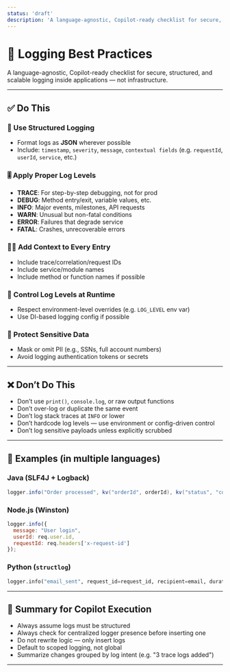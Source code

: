 ```yaml
---
status: 'draft'
description: 'A language-agnostic, Copilot-ready checklist for secure, structured, and scalable logging inside applications — not infrastructure.'
---
```


# 🧾 Logging Best Practices

A language-agnostic, Copilot-ready checklist for secure, structured, and scalable logging inside applications — not infrastructure.

---

## ✅ Do This

### 🧱 Use Structured Logging

- Format logs as **JSON** wherever possible
- Include: `timestamp`, `severity`, `message`, `contextual fields` (e.g. `requestId`, `userId`, `service`, etc.)

### 🎚️ Apply Proper Log Levels

- **TRACE**: For step-by-step debugging, not for prod
- **DEBUG**: Method entry/exit, variable values, etc.
- **INFO**: Major events, milestones, API requests
- **WARN**: Unusual but non-fatal conditions
- **ERROR**: Failures that degrade service
- **FATAL**: Crashes, unrecoverable errors

### 🕵️‍♂️ Add Context to Every Entry

- Include trace/correlation/request IDs
- Include service/module names
- Include method or function names if possible

### 🔀 Control Log Levels at Runtime

- Respect environment-level overrides (e.g. `LOG_LEVEL` env var)
- Use DI-based logging config if possible

### 🧼 Protect Sensitive Data

- Mask or omit PII (e.g., SSNs, full account numbers)
- Avoid logging authentication tokens or secrets

---

## ❌ Don’t Do This

- Don’t use `print()`, `console.log`, or raw output functions
- Don’t over-log or duplicate the same event
- Don’t log stack traces at `INFO` or lower
- Don’t hardcode log levels — use environment or config-driven control
- Don’t log sensitive payloads unless explicitly scrubbed

---

## 🧪 Examples (in multiple languages)

### Java (SLF4J + Logback)

```java
logger.info("Order processed", kv("orderId", orderId), kv("status", "confirmed"));
```

### Node.js (Winston)

```js
logger.info({
  message: "User login",
  userId: req.user.id,
  requestId: req.headers['x-request-id']
});
```

### Python (`structlog`)

```python
logger.info("email_sent", request_id=request_id, recipient=email, duration_ms=123)
```

---

## 🧠 Summary for Copilot Execution

- Always assume logs must be structured
- Always check for centralized logger presence before inserting one
- Do not rewrite logic — only insert logs
- Default to scoped logging, not global
- Summarize changes grouped by log intent (e.g. "3 trace logs added")

---

<!-- This file was generated with ChatGPT as directed by Ashley Childress -->
